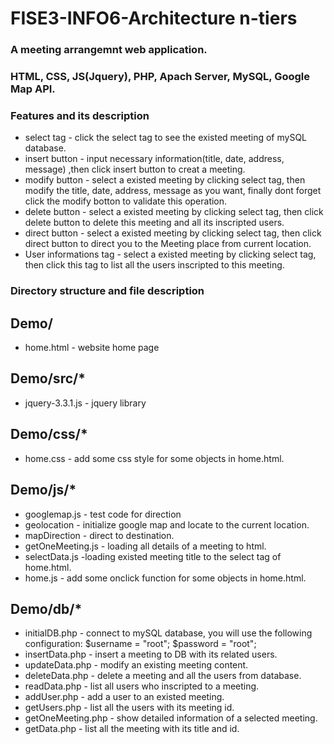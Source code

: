 # FISE3-INFO6-Architecture n-tiers

### A meeting arrangemnt web application.
### HTML, CSS, JS(Jquery), PHP, Apach Server, MySQL, Google Map API.

### Features and its description
* select tag - click the select tag to see the existed meeting of mySQL database.
* insert button - input necessary information(title, date, address, message) ,then click insert button to creat a meeting.
* modify button - select a existed meeting by clicking select tag, then modify the title, date, address, message as you want, finally dont forget click the modify botton to validate this operation.
* delete button - select a existed meeting by clicking select tag, then click delete button to delete this meeting and all its inscripted users.
* direct button - select a existed meeting by clicking select tag, then click direct button to direct you to the Meeting place from current location.
* User informations tag - select a existed meeting by clicking select tag, then click this tag to list all the users inscripted to this meeting.

### Directory structure and file description
## Demo/
* home.html - website home page

## Demo/src/*
* jquery-3.3.1.js - jquery library


## Demo/css/*
* home.css - add some css style for some objects in home.html.

## Demo/js/*
* googlemap.js - test code for direction 
* geolocation - initialize google map and locate to the current location.
* mapDirection - direct to destination.
* getOneMeeting.js - loading all details of a meeting to html.
* selectData.js -loading existed meeting title to the select tag of home.html.
* home.js - add some onclick function for some objects in home.html.

## Demo/db/*
* initialDB.php - connect to mySQL database, you will use the following configuration: $username = "root"; $password = "root";
* insertData.php - insert a meeting to DB with its related users.
* updateData.php - modify an existing meeting content. 
* deleteData.php - delete a meeting and all the users from database.
* readData.php - list all users who inscripted to a meeting.
* addUser.php - add a user to an existed meeting.
* getUsers.php - list all the users with its meeting id.
* getOneMeeting.php - show detailed information of a selected meeting.
* getData.php - list all the meeting with its title and id.


